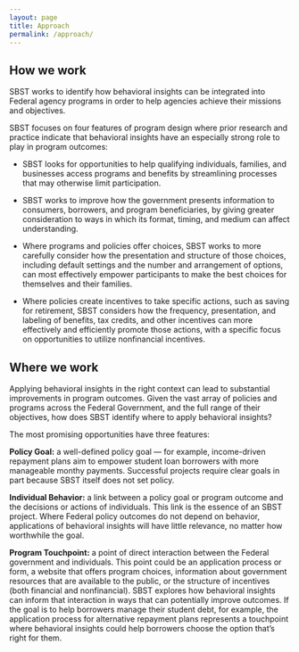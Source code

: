 ```yaml
---
layout: page
title: Approach
permalink: /approach/
---
```


## How we work

SBST works to identify how behavioral insights can be integrated into Federal agency programs in order to help agencies achieve their missions and objectives. 

SBST focuses on four features of program design where prior research and practice indicate that behavioral insights have an especially strong role to play in program outcomes:

* SBST looks for opportunities to help qualifying individuals, families, and businesses access programs and benefits by streamlining processes that may otherwise limit participation.

* SBST works to improve how the government presents information to consumers, borrowers, and program beneficiaries, by giving greater consideration to ways in which its format, timing, and medium can affect understanding.

* Where programs and policies offer choices, SBST works to more carefully consider how the presentation and structure of those choices, including default settings and the number and arrangement of options, can most effectively empower participants to make the best choices for themselves and their families.

* Where policies create incentives to take specific actions, such as saving for retirement, SBST considers how the frequency, presentation, and labeling of benefits, tax credits, and other incentives can more effectively and efficiently promote those actions, with a specific focus on opportunities to utilize nonfinancial incentives.

## Where we work

Applying behavioral insights in the right context can lead to substantial improvements in program outcomes. Given the vast array of policies and programs across the Federal Government, and the full range of their objectives, how does SBST identify where to apply behavioral insights?

The most promising opportunities have three features:

**Policy Goal:** a well-defined policy goal — for example, income-driven repayment plans aim to empower student loan borrowers with more manageable monthy payments. Successful projects require clear goals in part because SBST itself does not set policy.

**Individual Behavior:** a link between a policy goal or program outcome and the decisions or actions of individuals. This link is the essence of an SBST project. Where Federal policy outcomes do not depend on behavior, applications of behavioral insights will have little relevance, no matter how worthwhile the goal.

**Program Touchpoint:** a point of direct interaction between the Federal government and individuals. This point could be an application process or form, a website that offers program choices, information about government resources that are available to the public, or the structure of incentives (both financial and nonfinancial). SBST explores how behavioral insights can inform that interaction in ways that can potentially improve outcomes. If the goal is to help borrowers manage their student debt, for example, the application process for alternative repayment plans represents a touchpoint where behavioral insights could help borrowers choose the option that’s right for them.

